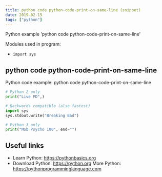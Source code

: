 ```yaml
---
title: python code python-code-print-on-same-line (snippet)
date: 2019-02-15
tags: ["python"]
---
```

Python example 'python code python-code-print-on-same-line'


Modules used in program: 
* `import sys`

## python code python-code-print-on-same-line

Python code example: python code python-code-print-on-same-line

```python
# Python 2 only
print("Live PD",)

# Backwards compatible (also fastest)
import sys
sys.stdout.write("Breaking Bad")

# Python 3 only
print("Mob Psycho 100", end="")


```

## Useful links

- Learn Python: https://pythonbasics.org
- Download Python: https://python.org
More Python: https://pythonprogramminglanguage.com
